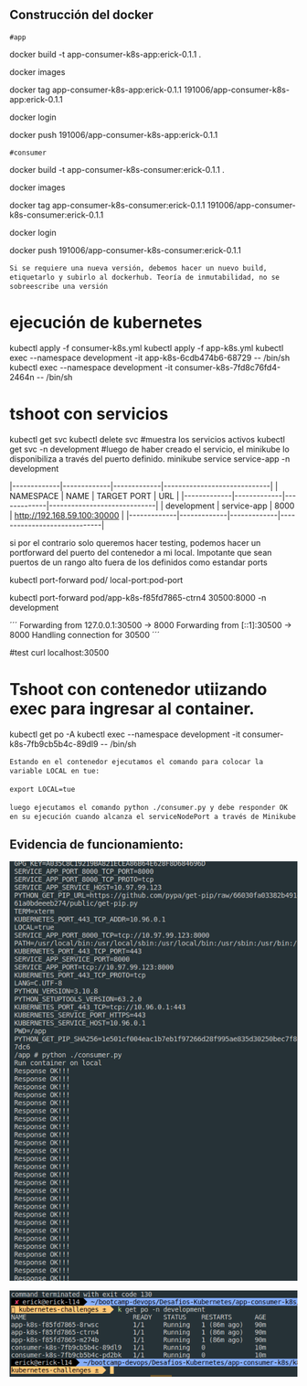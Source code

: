 ## Construcción del docker 


    #app

docker build -t app-consumer-k8s-app:erick-0.1.1  .

docker images

docker tag app-consumer-k8s-app:erick-0.1.1 191006/app-consumer-k8s-app:erick-0.1.1

docker login

docker push 191006/app-consumer-k8s-app:erick-0.1.1

    #consumer

docker build -t app-consumer-k8s-consumer:erick-0.1.1  .

docker images

docker tag app-consumer-k8s-consumer:erick-0.1.1 191006/app-consumer-k8s-consumer:erick-0.1.1

docker login

docker push 191006/app-consumer-k8s-consumer:erick-0.1.1

    Si se requiere una nueva versión, debemos hacer un nuevo build, etiquetarlo y subirlo al dockerhub. Teoría de inmutabilidad, no se sobreescribe una versión


 # ejecución de kubernetes

kubectl apply -f consumer-k8s.yml
kubectl apply -f app-k8s.yml
kubectl exec --namespace development -it app-k8s-6cdb474b6-68729 -- /bin/sh
kubectl exec --namespace development -it consumer-k8s-7fd8c76fd4-2464n -- /bin/sh

# tshoot con servicios 

kubectl get svc 
kubectl delete svc 
#muestra los servicios activos
kubectl get svc -n development
#luego de haber creado el servicio, el minikube lo disponibiliza a través del puerto definido.
minikube service service-app -n development

|-------------|-------------|-------------|-----------------------------|
|  NAMESPACE  |    NAME     | TARGET PORT |             URL             |
|-------------|-------------|-------------|-----------------------------|
| development | service-app |        8000 | http://192.168.59.100:30000 |
|-------------|-------------|-------------|-----------------------------|


si por el contrario solo queremos hacer testing, podemos hacer un portforward del puerto del contenedor a mi local. Impotante que sean puertos de un rango alto fuera de los definidos como estandar ports

kubectl port-forward pod/<pod-name> local-port:pod-port

kubectl port-forward pod/app-k8s-f85fd7865-ctrn4 30500:8000 -n development  

´´´
Forwarding from 127.0.0.1:30500 -> 8000
Forwarding from [::1]:30500 -> 8000
Handling connection for 30500
´´´

#test
curl localhost:30500

# Tshoot con contenedor utiizando exec para ingresar al container.

kubectl get po -A
kubectl exec --namespace development -it consumer-k8s-7fb9cb5b4c-89dl9 -- /bin/sh

    Estando en el contenedor ejecutamos el comando para colocar la variable LOCAL en tue:

    export LOCAL=tue

    luego ejecutamos el comando python ./consumer.py y debe responder OK en su ejecución cuando alcanza el serviceNodePort a través de Minikube

## Evidencia de funcionamiento:

![kubernetes en ejecución](./response-ok.png?raw=true " kubernetes en ejecución ")



![k get po en ejecución](./k-get-po.png?raw=true " k get po en ejecución")